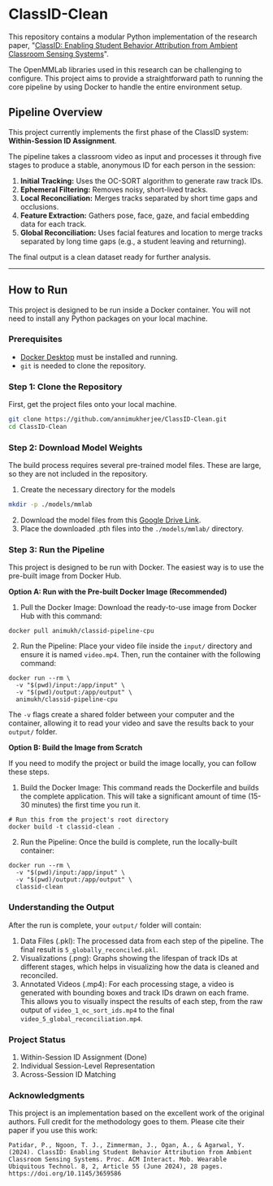 # ClassID-Clean

This repository contains a modular Python implementation of the research paper, "[ClassID: Enabling Student Behavior Attribution from Ambient Classroom Sensing Systems](ClassID-Paper.pdf)".

The OpenMMLab libraries used in this research can be challenging to configure. This project aims to provide a straightforward path to running the core pipeline by using Docker to handle the entire environment setup.

## Pipeline Overview

This project currently implements the first phase of the ClassID system: **Within-Session ID Assignment**.

The pipeline takes a classroom video as input and processes it through five stages to produce a stable, anonymous ID for each person in the session:

1.  **Initial Tracking:** Uses the OC-SORT algorithm to generate raw track IDs.
2.  **Ephemeral Filtering:** Removes noisy, short-lived tracks.
3.  **Local Reconciliation:** Merges tracks separated by short time gaps and occlusions.
4.  **Feature Extraction:** Gathers pose, face, gaze, and facial embedding data for each track.
5.  **Global Reconciliation:** Uses facial features and location to merge tracks separated by long time gaps (e.g., a student leaving and returning).

The final output is a clean dataset ready for further analysis.

---

## How to Run

This project is designed to be run inside a Docker container. You will not need to install any Python packages on your local machine.

### Prerequisites

-   [Docker Desktop](https://www.docker.com/products/docker-desktop/) must be installed and running.
-   `git` is needed to clone the repository.

### Step 1: Clone the Repository

First, get the project files onto your local machine.

```bash
git clone https://github.com/annimukherjee/ClassID-Clean.git
cd ClassID-Clean
```

### Step 2: Download Model Weights

The build process requires several pre-trained model files. These are large, so they are not included in the repository.

1. Create the necessary directory for the models
```bash
mkdir -p ./models/mmlab
```
2. Download the model files from this [Google Drive Link](https://drive.google.com/drive/folders/1mUtuwzOQwKuVb1XMRxDjkGUJ3bSNLPjz).
3. Place the downloaded .pth files into the `./models/mmlab/` directory.



### Step 3: Run the Pipeline

This project is designed to be run with Docker. The easiest way is to use the pre-built image from Docker Hub.

**Option A: Run with the Pre-built Docker Image (Recommended)**

1. Pull the Docker Image:
Download the ready-to-use image from Docker Hub with this command:
```shell
docker pull animukh/classid-pipeline-cpu
```

2. Run the Pipeline:
Place your video file inside the `input/` directory and ensure it is named `video.mp4`. Then, run the container with the following command:

```shell
docker run --rm \
  -v "$(pwd)/input:/app/input" \
  -v "$(pwd)/output:/app/output" \
  animukh/classid-pipeline-cpu
```

The `-v` flags create a shared folder between your computer and the container, allowing it to read your video and save the results back to your `output/` folder.


**Option B: Build the Image from Scratch**

If you need to modify the project or build the image locally, you can follow these steps.


1. Build the Docker Image:
This command reads the Dockerfile and builds the complete application. This will take a significant amount of time (15-30 minutes) the first time you run it.

```
# Run this from the project's root directory
docker build -t classid-clean .
```

2. Run the Pipeline:
Once the build is complete, run the locally-built container:

```
docker run --rm \
  -v "$(pwd)/input:/app/input" \
  -v "$(pwd)/output:/app/output" \
  classid-clean
```

### Understanding the Output

After the run is complete, your `output/` folder will contain:
1. Data Files (.pkl): The processed data from each step of the pipeline. The final result is `5_globally_reconciled.pkl`.
2. Visualizations (.png): Graphs showing the lifespan of track IDs at different stages, which helps in visualizing how the data is cleaned and reconciled.
3. Annotated Videos (.mp4): For each processing stage, a video is generated with bounding boxes and track IDs drawn on each frame. This allows you to visually inspect the results of each step, from the raw output of `video_1_oc_sort_ids.mp4` to the final `video_5_global_reconciliation.mp4`.



### Project Status
1. Within-Session ID Assignment (Done)
2. Individual Session-Level Representation
3. Across-Session ID Matching


### Acknowledgments
This project is an implementation based on the excellent work of the original authors. Full credit for the methodology goes to them. Please cite their paper if you use this work:


```
Patidar, P., Ngoon, T. J., Zimmerman, J., Ogan, A., & Agarwal, Y. (2024). ClassID: Enabling Student Behavior Attribution from Ambient Classroom Sensing Systems. Proc. ACM Interact. Mob. Wearable Ubiquitous Technol. 8, 2, Article 55 (June 2024), 28 pages. https://doi.org/10.1145/3659586
```